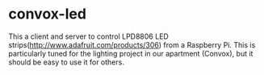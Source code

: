 convox-led
==========

This a client and server to control LPD8806 LED strips(http://www.adafruit.com/products/306) from a Raspberry Pi. This is particularly tuned for the lighting project in our apartment (Convox), but it should be easy to use it for others.
